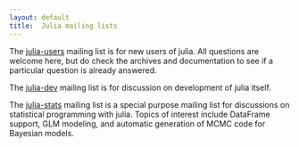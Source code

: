 ```yaml
---
layout: default
title:  Julia mailing lists
---
```


The [julia-users](https://groups.google.com/forum/?fromgroups=#!forum/julia-users) mailing list is for new users of julia. All questions are welcome here, but do check the archives and documentation to see if a particular question is already answered.

The [julia-dev](https://groups.google.com/forum/?fromgroups=#!forum/julia-dev) mailing list is for discussion on development of julia itself.

The [julia-stats](https://groups.google.com/forum/?fromgroups=#!forum/julia-stats) mailing list is a special purpose mailing list for discussions on statistical programming with julia. Topics of interest include DataFrame support, GLM modeling, and automatic generation of MCMC code for Bayesian models.

